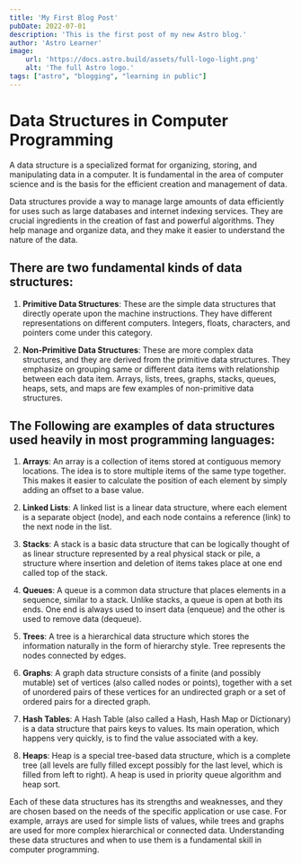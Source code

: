 ```yaml
---
title: 'My First Blog Post'
pubDate: 2022-07-01
description: 'This is the first post of my new Astro blog.'
author: 'Astro Learner'
image:
    url: 'https://docs.astro.build/assets/full-logo-light.png' 
    alt: 'The full Astro logo.'
tags: ["astro", "blogging", "learning in public"]
---
```


# Data Structures in Computer Programming

A data structure is a specialized format for organizing, storing, and manipulating data in a computer. It is fundamental in the area of computer science and is the basis for the efficient creation and management of data.

Data structures provide a way to manage large amounts of data efficiently for uses such as large databases and internet indexing services. They are crucial ingredients in the creation of fast and powerful algorithms. They help manage and organize data, and they make it easier to understand the nature of the data.

## There are two fundamental kinds of data structures:

1. **Primitive Data Structures**: These are the simple data structures that directly operate upon the machine instructions. They have different representations on different computers. Integers, floats, characters, and pointers come under this category.

2. **Non-Primitive Data Structures**: These are more complex data structures, and they are derived from the primitive data structures. They emphasize on grouping same or different data items with relationship between each data item. Arrays, lists, trees, graphs, stacks, queues, heaps, sets, and maps are few examples of non-primitive data structures.

## The Following are examples of data structures used heavily in most programming languages:

1. **Arrays**: An array is a collection of items stored at contiguous memory locations. The idea is to store multiple items of the same type together. This makes it easier to calculate the position of each element by simply adding an offset to a base value.

2. **Linked Lists**: A linked list is a linear data structure, where each element is a separate object (node), and each node contains a reference (link) to the next node in the list.

3. **Stacks**: A stack is a basic data structure that can be logically thought of as linear structure represented by a real physical stack or pile, a structure where insertion and deletion of items takes place at one end called top of the stack.

4. **Queues**: A queue is a common data structure that places elements in a sequence, similar to a stack. Unlike stacks, a queue is open at both its ends. One end is always used to insert data (enqueue) and the other is used to remove data (dequeue).

5. **Trees**: A tree is a hierarchical data structure which stores the information naturally in the form of hierarchy style. Tree represents the nodes connected by edges.

6. **Graphs**: A graph data structure consists of a finite (and possibly mutable) set of vertices (also called nodes or points), together with a set of unordered pairs of these vertices for an undirected graph or a set of ordered pairs for a directed graph.

7. **Hash Tables**: A Hash Table (also called a Hash, Hash Map or Dictionary) is a data structure that pairs keys to values. Its main operation, which happens very quickly, is to find the value associated with a key.

8. **Heaps**: Heap is a special tree-based data structure, which is a complete tree (all levels are fully filled except possibly for the last level, which is filled from left to right). A heap is used in priority queue algorithm and heap sort.

Each of these data structures has its strengths and weaknesses, and they are chosen based on the needs of the specific application or use case. For example, arrays are used for simple lists of values, while trees and graphs are used for more complex hierarchical or connected data. Understanding these data structures and when to use them is a fundamental skill in computer programming.
